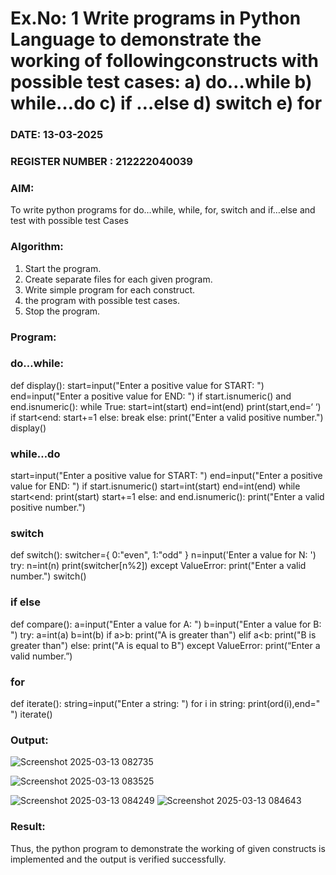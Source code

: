 # Ex.No: 1 Write programs in Python Language to demonstrate the working of followingconstructs with possible test cases: a) do…while b) while…do c) if …else d) switch e) for 

### DATE:  13-03-2025                                                                        
### REGISTER NUMBER : 212222040039

### AIM:  
To write python programs for do…while, while, for, switch and if…else and test with possible test 
Cases 

### Algorithm:
1. Start the program.
2. Create separate files for each given program.
3. Write simple program for each construct.
4.  the program with possible test cases.
5. Stop the program.
### Program:
### do…while: 

def display(): 
start=input("Enter a positive value for START: ") 
end=input("Enter a positive value for END: ") 
if start.isnumeric() and end.isnumeric(): 
while True: 
start=int(start) 
end=int(end) 
print(start,end=‘ ‘) 
if start<end: 
start+=1 
else: 
break 
else: 
print("Enter a valid positive number.") display() 

###  while…do 

start=input("Enter a positive value for START: ") end=input("Enter 
a positive value for END: ") 
if 
start.isnumeric() 
start=int(start) 
end=int(end) 
while start<end: 
print(start) 
start+=1 
else: 
and end.isnumeric(): 
print("Enter a valid positive number.")

### switch 

def switch(): 
switcher={ 
0:"even", 
1:"odd" 
} 
n=input('Enter a value for N: ') try: 
n=int(n) 
print(switcher[n%2]) 
except ValueError: 
print("Enter a valid number.") 
switch()

###  if else 
def compare(): 
a=input("Enter a value for A: ") 
b=input("Enter a value for B: ") 
try: 
a=int(a) 
b=int(b) 
if a>b: 
print("A is greater than") 
elif a<b: 
print("B is greater than") 
else: 
print("A is equal to B") 
except ValueError: 
print(“Enter a valid number.”) 

###  for
def iterate(): 
string=input("Enter a string: ") for 
i in string: 
print(ord(i),end=" ") 
iterate()













### Output:
![Screenshot 2025-03-13 082735](https://github.com/user-attachments/assets/1011ee30-5e67-4229-933a-80868d12ef99)

![Screenshot 2025-03-13 083525](https://github.com/user-attachments/assets/052e2f4e-1aa8-4393-922e-a8fdd1a4c8e0)



![Screenshot 2025-03-13 084249](https://github.com/user-attachments/assets/2da1225c-d418-48a9-8b3f-0bbd21f95399)
![Screenshot 2025-03-13 084643](https://github.com/user-attachments/assets/6e380c98-c172-4683-b89e-88a4de62dee6)







### Result:
Thus, the python program to demonstrate the working of given constructs is implemented and the output is verified successfully.


